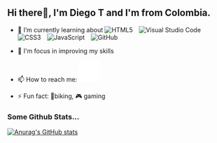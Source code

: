 ## Hi there👋, I'm Diego T and I'm from Colombia.


- 🔭 I’m currently learning about <img alt="HTML5" width="26px" src="https://cdn.jsdelivr.net/gh/devicons/devicon/icons/html5/html5-original.svg" style="padding-right:10px;" /> <img alt="Visual Studio Code" width="26px" src="https://cdn.jsdelivr.net/gh/devicons/devicon/icons/vscode/vscode-original.svg" style="padding-right:10px;" /> <img alt="CSS3" width="26px" src="https://cdn.jsdelivr.net/gh/devicons/devicon/icons/css3/css3-original.svg" style="padding-right:10px;" /> <img alt="JavaScript" width="26px" src="https://cdn.jsdelivr.net/gh/devicons/devicon/icons/javascript/javascript-original.svg" style="padding-right:10px;" /> <img alt="GitHub" width="26px" src="https://user-images.githubusercontent.com/3369400/139447912-e0f43f33-6d9f-45f8-be46-2df5bbc91289.png" style="padding-right:10px;" />

- 👯 I'm focus in improving my skills

- 📫 How to reach me: 
[![website](./img/linkedin-dark.svg)](https://www.linkedin.com/in/diegoarmandotorresardila/)

- ⚡ Fun fact: :bicyclist:biking, :video_game: gaming



### Some Github Stats...

[![Anurag's GitHub stats](https://github-readme-stats.vercel.app/api?username=DiegoTorresUSA)](https://github.com/DiegoTorresUSA/github-readme-stats)
